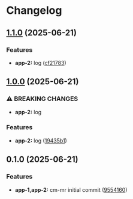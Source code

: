 # Changelog

## [1.1.0](https://github.com/dlior/cm-mr/compare/app-2@v1.0.0...app-2@v1.1.0) (2025-06-21)


### Features

* **app-2:** log ([cf21783](https://github.com/dlior/cm-mr/commit/cf217832f938d01458426357ce7b199e7333bdb1))

## [1.0.0](https://github.com/dlior/cm-mr/compare/app-2@v0.1.0...app-2@v1.0.0) (2025-06-21)


### ⚠ BREAKING CHANGES

* **app-2:** log

### Features

* **app-2:** log ([19435b1](https://github.com/dlior/cm-mr/commit/19435b1307f238d63bcd9971fe60a0893681f76c))

## 0.1.0 (2025-06-21)


### Features

* **app-1,app-2:** cm-mr initial commit ([9554160](https://github.com/dlior/cm-mr/commit/95541601242f445c0f4909c56e835039e25cc711))
